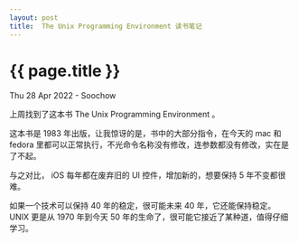 ```yaml
---
layout: post
title:  The Unix Programming Environment 读书笔记
---
```


{{ page.title }}
================
<p class="meta">Thu 28 Apr 2022 - Soochow </p>

上周找到了这本书 The Unix Programming Environment 。

这本书是 1983 年出版，让我惊讶的是，书中的大部分指令，在今天的 mac 和 fedora 里都可以正常执行，不光命令名称没有修改，连参数都没有修改，实在是了不起。

与之对比， iOS 每年都在废弃旧的 UI 控件，增加新的，想要保持 5 年不变都很难。

如果一个技术可以保持 40 年的稳定，很可能未来 40 年，它还能保持稳定。 UNIX 更是从 1970 年到今天 50 年的生命了，很可能它接近了某种道，值得仔细学习。
